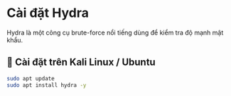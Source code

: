 # Cài đặt Hydra

Hydra là một công cụ brute-force nổi tiếng dùng để kiểm tra độ mạnh mật khẩu.

## 🔧 Cài đặt trên Kali Linux / Ubuntu

```bash
sudo apt update
sudo apt install hydra -y
